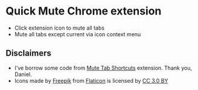 # Quick Mute Chrome extension

* Click extension icon to mute all tabs
* Mute all tabs except current via icon context menu

## Disclaimers

* I've borrow some code from [Mute Tab Shortcuts](https://github.com/danhp/mute-tab-chrome) extension. Thank you, Daniel.
* Icons made by [Freepik](http://www.freepik.com/) from [Flaticon](https://www.flaticon.com/) is licensed by [CC 3.0 BY](http://creativecommons.org/licenses/by/3.0/)